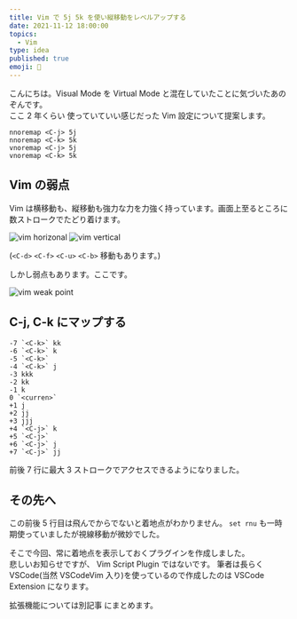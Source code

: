 ```yaml
---
title: Vim で 5j 5k を使い縦移動をレベルアップする
date: 2021-11-12 18:00:00
topics:
  - Vim
type: idea
published: true
emoji: 🚀
---
```


こんにちは。Visual Mode を Virtual Mode と混在していたことに気づいたあのぞんです。  
ここ 2 年くらい 使っていていい感じだった Vim 設定について提案します。

```
nnoremap <C-j> 5j
nnoremap <C-k> 5k
vnoremap <C-j> 5j
vnoremap <C-k> 5k
```

## Vim の弱点

Vim は横移動も、縦移動も強力な力を力強く持っています。画面上至るところに数ストロークでたどり着けます。

![vim horizonal](https://elzup-image-storage.s3.amazonaws.com/blog/vim-ho.png)
![vim vertical](https://elzup-image-storage.s3.amazonaws.com/blog/vim-va.png)

(`<C-d>` `<C-f>` `<C-u>` `<C-b>` 移動もあります。)

しかし弱点もあります。ここです。

![vim weak point](https://elzup-image-storage.s3.amazonaws.com/blog/vim-weakpoint.png)

## C-j, C-k にマップする

```
-7 `<C-k>` kk
-6 `<C-k>` k
-5 `<C-k>`
-4 `<C-k>` j
-3 kkk
-2 kk
-1 k
0 `<curren>`
+1 j
+2 jj
+3 jjj
+4 `<C-j>` k
+5 `<C-j>`
+6 `<C-j>` j
+7 `<C-j>` jj
```

前後 7 行に最大 3 ストロークでアクセスできるようになりました。

## その先へ

この前後 5 行目は飛んでからでないと着地点がわかりません。
`set rnu` も一時期使っていましたが視線移動が微妙でした。

そこで今回、常に着地点を表示しておくプラグインを作成しました。  
悲しいお知らせですが、 Vim Script Plugin ではないです。
筆者は長らく VSCode(当然 VSCodeVim 入り)を使っているので作成したのは VSCode Extension になります。

拡張機能については別記事 [](https://zenn.dev/anozon/articles/checkall-bookmarklet)にまとめます。
